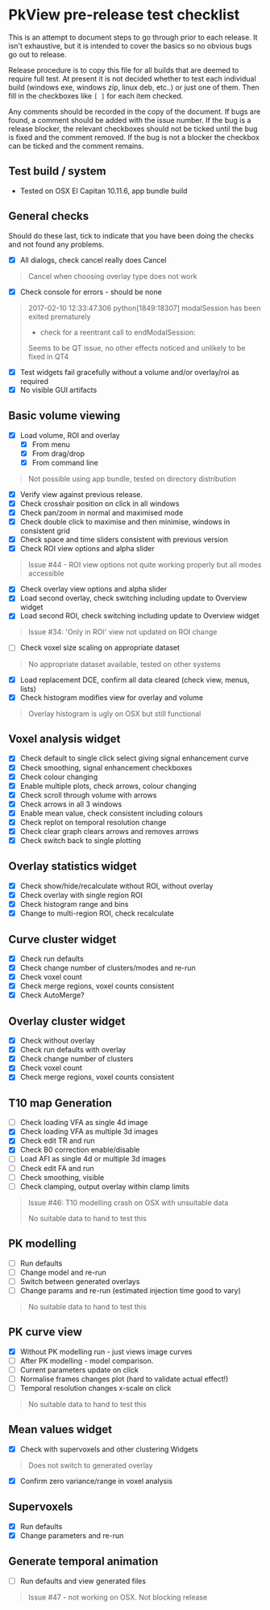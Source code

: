 # PkView pre-release test checklist

This is an attempt to document steps to go through prior to each release.
It isn't exhaustive, but it is intended to cover the basics so no obvious
bugs go out to release.

Release procedure is to copy this file for all builds that are deemed to
require full test. At present it is not decided whether to test each
individual build (windows exe, windows zip, linux deb, etc..) or just one of
them. Then fill in the checkboxes like `[ ]` for each item checked.

Any comments should be recorded in the copy of the document. If bugs are
found, a comment should be added with the issue number. If the bug is a release
blocker, the relevant checkboxes should not be ticked until the bug is
fixed and the comment removed. If the bug is not a blocker the checkbox can be
ticked and the comment remains.

## Test build / system

 - Tested on OSX El Capitan 10.11.6, app bundle build

## General checks

Should do these last, tick to indicate that you have been doing the checks and
not found any problems.

- [x] All dialogs, check cancel really does Cancel

> Cancel when choosing overlay type does not work

- [x] Check console for errors - should be none

> 2017-02-10 12:33:47.306 python[1849:18307] modalSession has been exited prematurely
> - check for a reentrant call to endModalSession:
>
> Seems to be QT issue, no other effects noticed and unlikely to be fixed in QT4

- [x] Test widgets fail gracefully without a volume and/or overlay/roi as required
- [x] No visible GUI artifacts

## Basic volume viewing

- [x] Load volume, ROI and overlay
  - [x] From menu
  - [x] From drag/drop
  - [x] From command line

> Not possible using app bundle, tested on directory distribution

- [x] Verify view against previous release.
- [x] Check crosshair position on click in all windows
- [x] Check pan/zoom in normal and maximised mode
- [x] Check double click to maximise and then minimise, windows in consistent grid
- [x] Check space and time sliders consistent with previous version
- [x] Check ROI view options and alpha slider

> Issue #44 - ROI view options not quite working properly but all modes accessible

- [x] Check overlay view options and alpha slider
- [x] Load second overlay, check switching including update to Overview widget
- [x] Load second ROI, check switching including update to Overview widget

> Issue #34: 'Only in ROI' view not updated on ROI change

- [ ] Check voxel size scaling on appropriate dataset

> No appropriate dataset available, tested on other systems

- [x] Load replacement DCE, confirm all data cleared (check view, menus, lists)
- [x] Check histogram modifies view for overlay and volume

> Overlay histogram is ugly on OSX but still functional

## Voxel analysis widget

- [x] Check default to single click select giving signal enhancement curve
- [x] Check smoothing, signal enhancement checkboxes
- [x] Check colour changing
- [x] Enable multiple plots, check arrows, colour changing
- [x] Check scroll through volume with arrows
- [x] Check arrows in all 3 windows
- [x] Enable mean value, check consistent including colours
- [x] Check replot on temporal resolution change
- [x] Check clear graph clears arrows and removes arrows
- [x] Check switch back to single plotting

## Overlay statistics widget

- [x] Check show/hide/recalculate without ROI, without overlay
- [x] Check overlay with single region ROI
- [x] Check histogram range and bins
- [x] Change to multi-region ROI, check recalculate

## Curve cluster widget

- [x] Check run defaults
- [x] Check change number of clusters/modes and re-run
- [x] Check voxel count
- [x] Check merge regions, voxel counts consistent
- [x] Check AutoMerge?

## Overlay cluster widget

- [x] Check without overlay
- [x] Check run defaults with overlay
- [x] Check change number of clusters
- [x] Check voxel count
- [x] Check merge regions, voxel counts consistent

## T10 map Generation

- [ ] Check loading VFA as single 4d image
- [x] Check loading VFA as multiple 3d images
- [x] Check edit TR and run
- [x] Check B0 correction enable/disable
- [ ] Load AFI as single 4d or multiple 3d images
- [ ] Check edit FA and run
- [ ] Check smoothing, visible
- [ ] Check clamping, output overlay within clamp limits

> Issue #46: T10 modelling crash on OSX with unsuitable data
>
> No suitable data to hand to test this

## PK modelling

- [ ] Run defaults
- [ ] Change model and re-run
- [ ] Switch between generated overlays
- [ ] Change params and re-run (estimated injection time good to vary)

> No suitable data to hand to test this

## PK curve view

- [x] Without PK modelling run - just views image curves
- [ ] After PK modelling - model comparison.
- [ ] Current parameters update on click
- [ ] Normalise frames changes plot (hard to validate actual effect!)
- [ ] Temporal resolution changes x-scale on click

> No suitable data to hand to test this

## Mean values widget

- [x] Check with supervoxels and other clustering Widgets

> Does not switch to generated overlay

- [x] Confirm zero variance/range in voxel analysis

## Supervoxels

- [x] Run defaults
- [x] Change parameters and re-run

## Generate temporal animation

- [ ] Run defaults and view generated files

> Issue #47 - not working on OSX. Not blocking release


